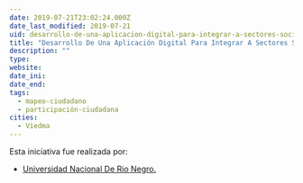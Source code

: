 ```yaml
---
date: 2019-07-21T23:02:24.000Z
date_last_modified: 2019-07-21
uid: desarrollo-de-una-aplicacion-digital-para-integrar-a-sectores-sociales-excluidos-del-mercado-laboral
title: "Desarrollo De Una Aplicación Digital Para Integrar A Sectores Sociales  Excluidos Del Mercado Laboral"
description: ""
type: 
website: 
date_ini: 
date_end: 
tags:
  - mapeo-ciudadano
  - participación-ciudadana
cities: 
  - Viedma
---
```


Esta iniciativa fue realizada por:

- [Universidad Nacional De Rio Negro.](/organizaciones/universidad-nacional-de-rio-negro)
